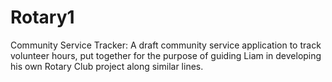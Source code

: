 # Rotary1
Community Service Tracker:  A draft community service application to track volunteer hours, put together for the purpose of guiding Liam in developing his own Rotary Club project along similar lines.
